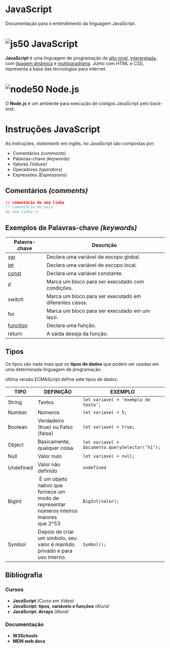 # JavaScript

Documentação para o entendimento da linguagem JavaScript.

# ![js50](https://user-images.githubusercontent.com/106445418/181271387-358960f0-a87b-4a7f-bd19-39f36deac11f.png) JavaScript
**JavaScript** é uma linguagem de programação de [alto nível](https://github.com/felipemadu13/Alura_JavaScript_Back_End/blob/ad6b300ce71c89492671876dfe1156989de5300a/alto_nivel.md), [interpretada](https://github.com/felipemadu13/Alura_JavaScript_Back_End/blob/dc89de7426c8ede4bf988eac1b3f26b48819441d/interpretada.md), com [tipagem dinâmica](https://github.com/felipemadu13/Alura_JavaScript_Back_End/blob/c10e44f7c1e049e3784f0f5fdcfe9795e0be6a56/tipagem.md) e [multiparadigma](https://github.com/felipemadu13/Alura_JavaScript_Back_End/blob/c195a07b668a299afe279dace7d42338068669c5/multiparadigma.md). Junto com HTML e CSS, representa a base das tecnologias para internet.
 
# ![node50](https://user-images.githubusercontent.com/106445418/181272395-b4ca04e1-bb01-427b-ad38-dfb92a4ebe05.png) Node.js
O **Node.js** é um ambiente para execução de códigos JavaScript pelo back-end.

# Instruções JavaScript

As instruções, *statements* em inglês, no JavaScript são compostas por:

- Comentários _(comments)_
- Palavras-chave _(keywords)_
- Valores _(Values)_
- Operadores _(operators)_
- Expressões _(Expressions)_

## Comentários *(comments)* ##

```css
// comentário de uma linha
/* comentário de mais 
de uma linha */
```

## Exemplos de Palavras-chave *(keywords)* ##

| Palavra-chave | Descrição |
| --- | --- |
| [var](https://github.com/felipemadu13/JavaScript/blob/1f73ce8bf9982096ec9872733ad98d3896d24bd4/Textos/var,%20let%20e%20const.md) | Declara uma variável de escopo global. |
| [let](https://github.com/felipemadu13/JavaScript/blob/1f73ce8bf9982096ec9872733ad98d3896d24bd4/Textos/var,%20let%20e%20const.md) | Declara uma variável de escopo local. |
| [const](https://github.com/felipemadu13/JavaScript/blob/1f73ce8bf9982096ec9872733ad98d3896d24bd4/Textos/var,%20let%20e%20const.md) | Declara uma variável constante. |
| if | Marca um bloco para ser executado com condições. |
| switch | Marca um bloco  para ser executado em diferentes casos. |
| for | Marca um bloco para ser executado em um laço. |
| [function](https://github.com/felipemadu13/JavaScript/blob/e22eb40968702f0e08a6b3acfdcab2e7e8f9cbbe/Textos/function.md) | Declara uma função. |
| return | A saída deseja da função. |

## Tipos ##
Os tipos são nada mais que os **tipos de dados** que podem ser usadas em uma determinada linguagem de programação.

 última versão ECMAScript define sete tipos de dados:
 
 | TIPO | DEFINIÇÃO | EXEMPLO |
| --- | --- | --- |
| String | Textos | `let variavel = ‘exemplo de texto’; `|
| Number | Números | `let variavel = 5;` |
| Boolean | Verdadeiro (true) ou Falso (false) | `let variavel = true;` |
| Object | Basicamente, qualquer coisa. | `let variavel = documento.querySelector(’h1’);` |
| Null | Valor nulo | `let variavel = null;` |
| Undefined | Valor não definido | `undefined` |
| BigInt |  É um objeto nativo que fornece um modo de representar números inteiros maiores que 2^53 | `BigInt(valor);` |
| Symbol | Depois de criar um símbolo, seu valor é mantido privado e para uso interno. | `Symbol();` |

## Bibliografia ##
### Cursos ###
* **JavaScript** _(Curso em Vídeo)_
* **JavaScript: tipos, variáveis e funções** _(Alura)_
* **JavaScript: Arrays** _(Alura)_
### Documentação ###
* **W3Schools**
* **MDN web docs**
